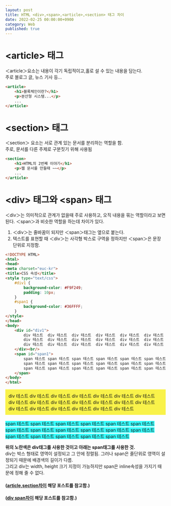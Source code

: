 ```yaml
---
layout: post
title: HTML <div>,<span>,<article>,<section> 태그 차이
date: 2022-02-25 00:00:00+0900
category: Web
published: true
---
```

# &lt;article&gt; 태그
＜article＞요소는 내용이 각기 독립적이고,홀로 설 수 있는 내용을 담는다.  
주로 블로그 글, 뉴스 기사 등...
```html
<article>
    <h1>블록체인이란?</h1>
    <p>분산형 시스템...</p>
    ...
</article>
```

# &lt;section&gt; 태그
＜section＞ 요소는 서로 관계 있는 문서를 분리하는 역할을 함.  
주로, 문서를 다른 주제로 구분짓기 위해 사용됨  
```html
<section>
    <h1>HTML의 2번째 이야기</h1>
    <p>웹 문서를 만들때 ~~</p>
    ...
</article>
```

# &lt;div&gt; 태그와 &lt;span&gt; 태그
＜div＞는 의미적으로 관계가 없을때 주로 사용하고, 오직 내용을 묶는 역할이라고 보면 된다.
＜span＞과 비슷한 역할을 하는데 차이가 있다.  
1. ＜div＞는 줄바꿈이 되지만 ＜span＞태그는 옆으로 붙는다.  
2.  텍스트를 표현할 때 ＜div＞는 사각형 박스로 구역을 정하지만 ＜span＞은 문장 단위로 지정함.


```html
<!DOCTYPE HTML>
<html>
<head>
<meta charset="euc-kr">
<title>CSS 속성</title>
<style type="text/css">
	#div1 {
		background-color: #F9F249;
		padding: 10px;
	}
	#span1 {
		background-color: #36FFFF;
	}
</style> 
</head>
<body>
	<div id="div1">
		div 테스트  div 테스트  div 테스트  div 테스트  div 테스트  div 테스트  
        div 테스트  div 테스트  div 테스트  div 테스트  div 테스트  div 테스트  
        div 테스트  div 테스트  div 테스트  div 테스트  div 테스트  div 테스트  
	</div><br/>
	<span id="span1">
		span 테스트 span 테스트 span 테스트 span 테스트 span 테스트 span 테스트 
        span 테스트 span 테스트 span 테스트 span 테스트 span 테스트 span 테스트 
        span 테스트 span 테스트 span 테스트 span 테스트 span 테스트 span 테스트 
	</span>
</body>
</html>
```

<html>
<head>
<meta charset="euc-kr">
<title>CSS 속성</title>
<style type="text/css">
	#div1 {
		background-color: #F9F249;
		padding: 10px;
	}
	#span1 {
		background-color: #36FFFF;
	}
</style> 
</head>
<body>
	<div id="div1">
		div 테스트  div 테스트  div 테스트  div 테스트  div 테스트  div 테스트  
        div 테스트  div 테스트  div 테스트  div 테스트  div 테스트  div 테스트  
        div 테스트  div 테스트  div 테스트  div 테스트  div 테스트  div 테스트 
        div 테스트  div 테스트 
	</div><br/>
	<span id="span1">
		span 테스트 span 테스트 span 테스트 span 테스트 span 테스트 span 테스트 
        span 테스트 span 테스트 span 테스트 span 테스트 span 테스트 span 테스트 
        span 테스트 span 테스트 span 테스트 span 테스트 span 테스트 
	</span>
</body>
</html>

**위의 노란색은 div태그를 사용한 것이고 아래는 span태그를 사용한 것.**  
div는 박스 형태로 영역이 설정되고 그 안에 정렬됨. 그러나 span은 줄단위로 영역이 설정되기 때문에 배경색의 길이가 다름.  
그리고 div는 width, height 크기 지정이 가능하지만 span은 inline속성을 가지기 때문에 정해 줄 수 없다.  

#### ([article,section차이](https://aboooks.tistory.com/346) 해당 포스트를 참고함.)    
#### ([div span차이](https://mainia.tistory.com/3289) 해당 포스트를 참고함.)  